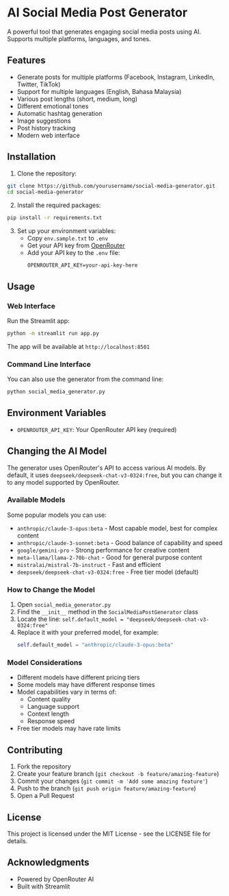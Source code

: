 # AI Social Media Post Generator

A powerful tool that generates engaging social media posts using AI. Supports multiple platforms, languages, and tones.

## Features

- Generate posts for multiple platforms (Facebook, Instagram, LinkedIn, Twitter, TikTok)
- Support for multiple languages (English, Bahasa Malaysia)
- Various post lengths (short, medium, long)
- Different emotional tones
- Automatic hashtag generation
- Image suggestions
- Post history tracking
- Modern web interface

## Installation

1. Clone the repository:
```bash
git clone https://github.com/yourusername/social-media-generator.git
cd social-media-generator
```

2. Install the required packages:
```bash
pip install -r requirements.txt
```

3. Set up your environment variables:
   - Copy `env.sample.txt` to `.env`
   - Get your API key from [OpenRouter](https://openrouter.ai/)
   - Add your API key to the `.env` file:
     ```
     OPENROUTER_API_KEY=your-api-key-here
     ```

## Usage

### Web Interface
Run the Streamlit app:
```bash
python -m streamlit run app.py
```

The app will be available at `http://localhost:8501`

### Command Line Interface
You can also use the generator from the command line:
```bash
python social_media_generator.py
```

## Environment Variables

- `OPENROUTER_API_KEY`: Your OpenRouter API key (required)

## Changing the AI Model

The generator uses OpenRouter's API to access various AI models. By default, it uses `deepseek/deepseek-chat-v3-0324:free`, but you can change it to any model supported by OpenRouter.

### Available Models
Some popular models you can use:
- `anthropic/claude-3-opus:beta` - Most capable model, best for complex content
- `anthropic/claude-3-sonnet:beta` - Good balance of capability and speed
- `google/gemini-pro` - Strong performance for creative content
- `meta-llama/llama-2-70b-chat` - Good for general purpose content
- `mistralai/mistral-7b-instruct` - Fast and efficient
- `deepseek/deepseek-chat-v3-0324:free` - Free tier model (default)

### How to Change the Model
1. Open `social_media_generator.py`
2. Find the `__init__` method in the `SocialMediaPostGenerator` class
3. Locate the line: `self.default_model = "deepseek/deepseek-chat-v3-0324:free"`
4. Replace it with your preferred model, for example:
   ```python
   self.default_model = "anthropic/claude-3-opus:beta"
   ```

### Model Considerations
- Different models have different pricing tiers
- Some models may have different response times
- Model capabilities vary in terms of:
  - Content quality
  - Language support
  - Context length
  - Response speed
- Free tier models may have rate limits

## Contributing

1. Fork the repository
2. Create your feature branch (`git checkout -b feature/amazing-feature`)
3. Commit your changes (`git commit -m 'Add some amazing feature'`)
4. Push to the branch (`git push origin feature/amazing-feature`)
5. Open a Pull Request

## License

This project is licensed under the MIT License - see the LICENSE file for details.

## Acknowledgments

- Powered by OpenRouter AI
- Built with Streamlit